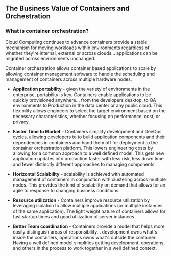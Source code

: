 
## The Business Value of Containers and Orchestration

### What is container orchestration?
Cloud Computing continues to advance containers provide a stable mechanism for moving workloads within environments regardless of whether they're internal, external or across clouds... applications can be migrated across environments unchanged.

Container orchestration allows container based applications to scale by allowing container management software to handle the scheduling and management of containers across multiple hardware nodes.

- **Application portability** - given the variety of environments in the enterprise, portability is key. Containers enable applications to be quickly provisioned anywhere... from the developers desktop, to QA environments to Production in the data center or any public cloud. This flexibility allows engineers to select the target environment based on the necessary characteristics, whether focusing on performance, cost, or privacy.

- **Faster Time to Market** - Containers simplify development and DevOps cycles, allowing developers to to build application components and their dependencies in containers and hand them off for deployment to the container orchestration platform. This lowers engineering costs by allowing for a common approach to a well defined model. This gets new application updates into production faster with less risk, less down time and fewer distinctly different approaches to managing components.

- **Horizontal Scalability** - scalability is achieved with automated management of containers in conjunction with clustering across multiple nodes. This provides the kind of scalability on demand that allows for an agile to response to changing business conditions.

- **Resource utilization** - Containers improve resource utilization by leveraging isolation to allow multiple applications (or multiple instances of the same application). The light weight nature of containers allows for fast startup times and good utilization of server instances.

- **Better Team coordination** - Containers provide a model that helps more easily distinguish areas of responsibility... development owns what's inside the containers, operations owns what's outside the container. Having a well defined model simplifies getting development, operations, and others in the process to work together in a well defined context.
